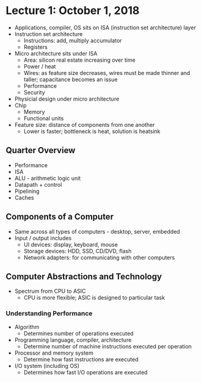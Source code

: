 # Lecture 1: October 1, 2018
* Applications, compiler, OS sits on ISA (instruction set architecture) layer
* Instruction set architecture
  * Instructions: add, multiply accumulator
  * Registers
* Micro architecture sits under ISA
  * Area: silicon real estate increasing over time
  * Power / heat
  * Wires: as feature size decreases, wires must be made thinner and taller; capacitance becomes an issue
  * Performance
  * Security
* Physicial design under micro architecture
* Chip
  * Memory
  * Functional units
* Feature size: distance of components from one another
  * Lower is faster; bottleneck is heat, solution is heatsink
## Quarter Overview
* Performance
* ISA
* ALU - arithmetic logic unit
* Datapath + control
* Pipelining
* Caches
## Components of a Computer
* Same across all types of computers - desktop, server, embedded
* Input / output includes
  * UI devices: display, keyboard, mouse
  * Storage devices: HDD, SSD, CD/DVD, flash
  * Network adapters: for communicating with other computers
## Computer Abstractions and Technology
* Spectrum from CPU to ASIC
  * CPU is more flexible; ASIC is designed to particular task
### Understanding Performance
* Algorithm
  * Determines number of operations executed
* Programming language, compiler, architecture
  * Determine number of machine instructions executed per operation
* Processor and memory system
  * Determine how fast instructions are executed
* I/O system (including OS)
  * Determines how fast I/O operations are executed
